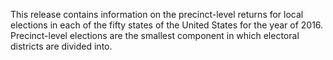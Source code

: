 This release contains information on the precinct-level returns for local elections in each of the fifty states of the United States for the year of 2016. Precinct-level elections are the smallest component in which electoral districts are divided into.
